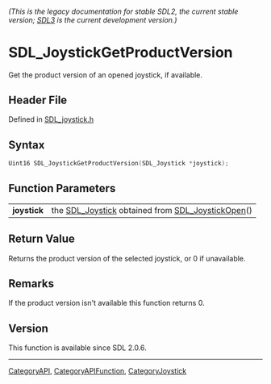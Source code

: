 ###### (This is the legacy documentation for stable SDL2, the current stable version; [SDL3](https://wiki.libsdl.org/SDL3/) is the current development version.)
# SDL_JoystickGetProductVersion

Get the product version of an opened joystick, if available.

## Header File

Defined in [SDL_joystick.h](https://github.com/libsdl-org/SDL/blob/SDL2/include/SDL_joystick.h)

## Syntax

```c
Uint16 SDL_JoystickGetProductVersion(SDL_Joystick *joystick);

```

## Function Parameters

|                  |                                                                                       |
| ---------------- | ------------------------------------------------------------------------------------- |
| **joystick**     | the [SDL_Joystick](SDL_Joystick) obtained from [SDL_JoystickOpen](SDL_JoystickOpen)() |

## Return Value

Returns the product version of the selected joystick, or 0 if unavailable.

## Remarks

If the product version isn't available this function returns 0.

## Version

This function is available since SDL 2.0.6.

----
[CategoryAPI](CategoryAPI), [CategoryAPIFunction](CategoryAPIFunction), [CategoryJoystick](CategoryJoystick)

